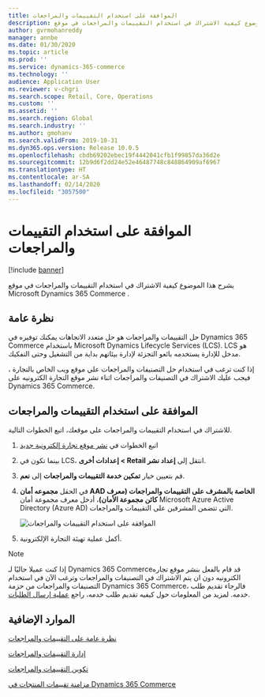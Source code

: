 ```yaml
---
title: الموافقة على استخدام التقييمات والمراجعات
description: يشرح هذا الموضوع كيفية الاشتراك في استخدام التقييمات والمراجعات في موقع Microsoft Dynamics 365 Commerce .
author: gvrmohanreddy
manager: annbe
ms.date: 01/30/2020
ms.topic: article
ms.prod: ''
ms.service: dynamics-365-commerce
ms.technology: ''
audience: Application User
ms.reviewer: v-chgri
ms.search.scope: Retail, Core, Operations
ms.custom: ''
ms.assetid: ''
ms.search.region: Global
ms.search.industry: ''
ms.author: gmohanv
ms.search.validFrom: 2019-10-31
ms.dyn365.ops.version: Release 10.0.5
ms.openlocfilehash: cbdb69202ebec19f4442041cfb1f99857da36d2e
ms.sourcegitcommit: 12b9d6f2dd24e52e46487748c848864909af6967
ms.translationtype: HT
ms.contentlocale: ar-SA
ms.lasthandoff: 02/14/2020
ms.locfileid: "3057500"
---
```

# <a name="opt-in-to-use-ratings-and-reviews"></a>الموافقة على استخدام التقييمات والمراجعات

[!include [banner](includes/banner.md)]

يشرح هذا الموضوع كيفية الاشتراك في استخدام التقييمات والمراجعات في موقع Microsoft Dynamics 365 Commerce .

## <a name="overview"></a>نظرة عامة

حل التقييمات والمراجعات هو حل متعدد الاتجاهات يمكنك توفيره في Dynamics 365 Commerce باستخدام Microsoft Dynamics Lifecycle Services (LCS). LCS هو مدخل للإدارة يستخدمه بائعو التجزئة لإدارة بيئاتهم بداية من التشغيل وحتى التفكيك.

إذا كنت ترغب في استخدام حل التصنيفات والمراجعات علي موقع ويب الخاص بالتجارة ، فيجب عليك الاشتراك في التصنيفات والمراجعات اثناء نشر موقع التجارة الكترونيه على Dynamics 365 Commerce.

## <a name="opt-in-to-use-ratings-and-reviews"></a>الموافقة على استخدام التقييمات والمراجعات

للاشتراك في استخدام التقييمات والمراجعات على موقعك، اتبع الخطوات التالية.

1. اتبع الخطوات في [‏‫نشر موقع تجارة إلكترونية جديد‬](deploy-ecommerce-site.md)
1. بينما تكون في LCS، انتقل إلى **‏‫إعداد نشر Retail‬ \> إعدادات أخرى**.
1. قم بتعيين خيار **تمكين خدمة التقييمات والمراجعات** إلى **نعم**.
1. في الحقل **مجموعه أمان AAD الخاصة بالمشرف على التقييمات والمراجعات (معرف كائن مجموعة الأمان)**، أدخل معرف مجموعة أمان Microsoft Azure Active Directory (Azure AD) التي تتضمن المشرفين على التقييمات والمراجعات.

    ![الموافقة على استخدام التقييمات والمراجعات](media/LCS_RnR_Preference.png)

1. أكمل عملية تهيئة التجارة الإلكترونية.

> [!NOTE] 
> إذا كنت عميلا حاليًا لـ Dynamics 365 Commerceقد قام بالفعل بنشر موقع تجاره الكترونيه دون ان يتم الاشتراك في التصنيفات والمراجعات وترغب الآن في استخدام التصنيفات والمراجعات من حزمة Dynamics 365 Commerce، فالرجاء تقديم طلب خدمه. لمزيد من المعلومات حول كيفيه تقديم طلب خدمه، راجع [عملية إرسال الطلبات](../fin-ops-core/dev-itpro/lifecycle-services/submit-request-dynamics-service-engineering-team.md?toc=/dynamics365/commerce/toc.json). 

## <a name="additional-resources"></a>الموارد الإضافية

[نظرة عامة على التقييمات والمراجعات](ratings-reviews-overview.md)

[إدارة التقييمات والمراجعات](manage-reviews.md)

[تكوين التقييمات والمراجعات](configure-ratings-reviews.md)

[مزامنة تقييمات المنتجات في Dynamics 365 Commerce](sync-product-ratings.md)


